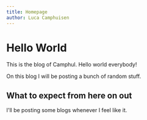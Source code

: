 ```yaml
---
title: Homepage
author: Luca Camphuisen
---
```

# Hello World
This is the blog of Camphul. Hello world everybody!

On this blog I will be posting a bunch of random stuff.

## What to expect from here on out
I'll be posting some blogs whenever I feel like it.
